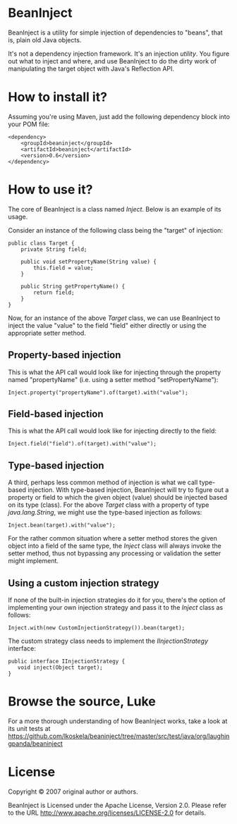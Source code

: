 # BeanInject

BeanInject is a utility for simple injection of dependencies to "beans", that is, plain old Java objects.

It's not a dependency injection framework. It's an injection _utility_. You figure out what to inject and where, and use BeanInject to do the dirty work of manipulating the target object with Java's Reflection API. 

# How to install it?

Assuming you're using Maven, just add the following dependency block into your POM file:

    <dependency>
        <groupId>beaninject</groupId>
        <artifactId>beaninject</artifactId>
        <version>0.6</version>
    </dependency>

# How to use it?

The core of BeanInject is a class named _Inject_. Below is an example of its usage.

Consider an instance of the following class being the "target" of injection:

    public class Target {
        private String field;
        
        public void setPropertyName(String value) {
            this.field = value;
        }
        
        public String getPropertyName() {
            return field;
        }
    }

Now, for an instance of the above _Target_ class, we can use BeanInject to inject the value "value" to the field "field" either directly or using the appropriate setter method.

## Property-based injection

This is what the API call would look like for injecting through the property named "propertyName" (i.e. using a setter method "setPropertyName"):

    Inject.property("propertyName").of(target).with("value");

## Field-based injection

This is what the API call would look like for injecting directly to the field:

    Inject.field("field").of(target).with("value");

## Type-based injection

A third, perhaps less common method of injection is what we call type-based injection. With type-based injection, BeanInject will try to figure out a property or field to which the given object (value) should be injected based on its type (class). For the above _Target_ class with a property of type _java.lang.String_, we might use the type-based injection as follows:

    Inject.bean(target).with("value");

For the rather common situation where a setter method stores the given object into a field of the same type, the _Inject_ class will always invoke the setter method, thus not bypassing any processing or validation the setter might implement.

## Using a custom injection strategy

If none of the built-in injection strategies do it for you, there's the option of implementing your own injection strategy and pass it to the _Inject_ class as follows:

    Inject.with(new CustomInjectionStrategy()).bean(target);

The custom strategy class needs to implement the _IInjectionStrategy_ interface:

    public interface IInjectionStrategy {
       void inject(Object target);
    }

# Browse the source, Luke

For a more thorough understanding of how BeanInject works, take a look at its unit tests at https://github.com/lkoskela/beaninject/tree/master/src/test/java/org/laughingpanda/beaninject

# License

Copyright © 2007 original author or authors.

BeanInject is Licensed under the Apache License, Version 2.0. Please refer to the URL http://www.apache.org/licenses/LICENSE-2.0 for details.